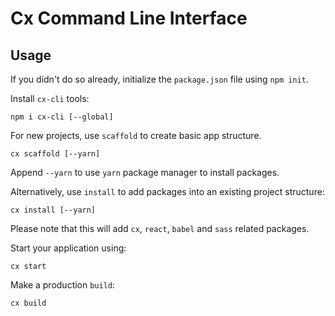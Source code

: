 # Cx Command Line Interface

## Usage

If you didn't do so already, initialize the
`package.json` file using `npm init`.

Install `cx-cli` tools:
```
npm i cx-cli [--global]
```
 
For new projects, use `scaffold` to create basic app structure.
```
cx scaffold [--yarn]
```
Append `--yarn` to use `yarn` package manager to install packages.


Alternatively, use `install` to add packages into an existing project structure:
```
cx install [--yarn]
```
Please note that this will add `cx`, `react`, `babel` and `sass` related packages.


Start your application using:
```
cx start
```

Make a production `build`:
```
cx build
```


